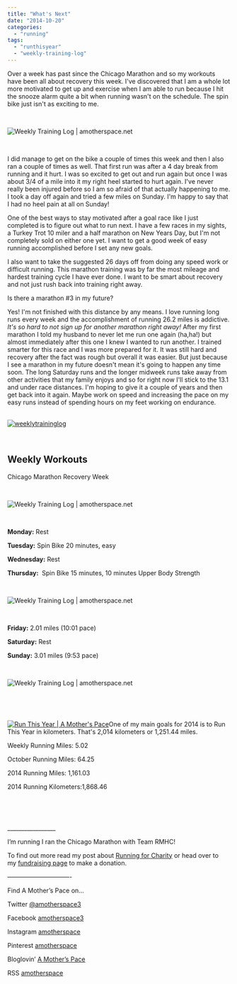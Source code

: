 ```yaml
---
title: "What's Next"
date: "2014-10-20"
categories: 
  - "running"
tags: 
  - "runthisyear"
  - "weekly-training-log"
---
```


Over a week has past since the Chicago Marathon and so my workouts have been all about recovery this week. I've discovered that I am a whole lot more motivated to get up and exercise when I am able to run because I hit the snooze alarm quite a bit when running wasn't on the schedule. The spin bike just isn't as exciting to me.

 

![Weekly Training Log | amotherspace.net](images/I-took-4-rest-days-but-now-Im-back-to-waking-up-early-to-get-in-a-run-and-watch-the-sunrise.-Just-a-short-recovery-run-today-because-my-left-quad-and-my-right-heal-were-a-little-sore-while-running-today..jpg)

 

I did manage to get on the bike a couple of times this week and then I also ran a couple of times as well. That first run was after a 4 day break from running and it hurt. I was so excited to get out and run again but once I was about 3/4 of a mile into it my right heel started to hurt again. I've never really been injured before so I am so afraid of that actually happening to me. I took a day off again and tried a few miles on Sunday. I'm happy to say that I had no heel pain at all on Sunday!

One of the best ways to stay motivated after a goal race like I just completed is to figure out what to run next. I have a few races in my sights, a Turkey Trot 10 miler and a half marathon on New Years Day, but I'm not completely sold on either one yet. I want to get a good week of easy running accomplished before I set any new goals.

I also want to take the suggested 26 days off from doing any speed work or difficult running. This marathon training was by far the most mileage and hardest training cycle I have ever done. I want to be smart about recovery and not just rush back into training right away.

Is there a marathon #3 in my future?

Yes! I'm not finished with this distance by any means. I love running long runs every week and the accomplishment of running 26.2 miles is addictive. _It's so hard to not sign up for another marathon right away!_ After my first marathon I told my husband to never let me run one again (ha,ha!) but almost immediately after this one I knew I wanted to run another. I trained smarter for this race and I was more prepared for it. It was still hard and recovery after the fact was rough but overall it was easier. But just because I see a marathon in my future doesn't mean it's going to happen any time soon. The long Saturday runs and the longer midweek runs take away from other activities that my family enjoys and so for right now I'll stick to the 13.1 and under race distances. I'm hoping to give it a couple of years and then get back into it again. Maybe work on speed and increasing the pace on my easy runs instead of spending hours on my feet working on endurance.

[  
![weeklytraininglog](images/weeklytraininglog.jpg)](http://amotherspace.net/wp-content/uploads/2014/03/weeklytraininglog.jpg)

 

## **Weekly Workouts**

Chicago Marathon Recovery Week

 

![Weekly Training Log | amotherspace.net](images/DailyMileOct19.png)

 

**Monday:** Rest

**Tuesday:** Spin Bike 20 minutes, easy

**Wednesday:** Rest

**Thursday:**  Spin Bike 15 minutes, 10 minutes Upper Body Strength

 

![Weekly Training Log | amotherspace.net](images/I-almost-ran-again-today.-Almost.-My-legs-are-feeling-much-better-but-I-decided-to-have-another-day-of-recovery-before-easing-back-into-running.-Recovery-for-my-2nd-marathon-is-going-MUCH-better-than-the-first.-T.jpg)

 

**Friday:** 2.01 miles (10:01 pace)

**Saturday:** Rest

**Sunday:** 3.01 miles (9:53 pace)

 

![Weekly Training Log | amotherspace.net](images/One-week-after-the-marathon-and-I-just-had-my-first-run-where-I-feel-back-to-normal-again-Im-going-to-enjoy-these-nice-and-easy-runs-for-awhile-before-picking-up-training-again..jpg)

 

 

[![Run This Year | A Mother's Pace](images/2014-Badge2_zps954d25232.jpg "Run This Year | A Mother's Pace")](http://runninghutch.com/runthisyear/)One of my main goals for 2014 is to Run This Year in kilometers. That's 2,014 kilometers or 1,251.44 miles.

Weekly Running Miles: 5.02

October Running Miles: 64.25

2014 Running Miles: 1,161.03

2014 Running Kilometers:1,868.46

 

 

\_\_\_\_\_\_\_\_\_\_\_\_\_\_\_\_\_

I’m running I ran the Chicago Marathon with Team RMHC!

To find out more read my post about [Running for Charity](http://amotherspace.net/2014/06/the-chicago-marathon-running-for-charity/) or head over to my [fundraising page](http://www.kintera.org/faf/donorReg/donorPledge.asp?ievent=1097960&supId=399266070) to make a donation.

——————————-

Find A Mother’s Pace on…

Twitter [@amotherspace3](https://twitter.com/amotherspace3)

Facebook [amotherspace3](http://facebook.com/amotherspace3)

Instagram [amotherspace](http://instagram.com/amotherspace)

Pinterest [amotherspace](http://pinterest.com/amotherspace/)

Bloglovin’ [A Mother’s Pace](http://www.bloglovin.com/en/blog/6680087)

RSS [amotherspace](http://feeds.feedburner.com/amotherspace)
